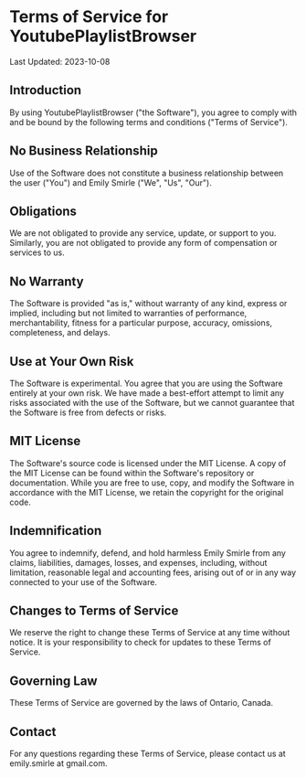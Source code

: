 # Terms of Service for YoutubePlaylistBrowser

Last Updated: 2023-10-08

## Introduction

By using YoutubePlaylistBrowser ("the Software"), you agree to comply with and be bound by the following terms and conditions ("Terms of Service").

## No Business Relationship

Use of the Software does not constitute a business relationship between the user ("You") and Emily Smirle ("We", "Us", "Our").

## Obligations

We are not obligated to provide any service, update, or support to you. Similarly, you are not obligated to provide any form of compensation or services to us.

## No Warranty

The Software is provided "as is," without warranty of any kind, express or implied, including but not limited to warranties of performance, merchantability, fitness for a particular purpose, accuracy, omissions, completeness, and delays.

## Use at Your Own Risk

The Software is experimental. You agree that you are using the Software entirely at your own risk. We have made a best-effort attempt to limit any risks associated with the use of the Software, but we cannot guarantee that the Software is free from defects or risks.

## MIT License

The Software's source code is licensed under the MIT License. A copy of the MIT License can be found within the Software's repository or documentation. While you are free to use, copy, and modify the Software in accordance with the MIT License, we retain the copyright for the original code.

## Indemnification

You agree to indemnify, defend, and hold harmless Emily Smirle from any claims, liabilities, damages, losses, and expenses, including, without limitation, reasonable legal and accounting fees, arising out of or in any way connected to your use of the Software.

## Changes to Terms of Service

We reserve the right to change these Terms of Service at any time without notice. It is your responsibility to check for updates to these Terms of Service.

## Governing Law

These Terms of Service are governed by the laws of Ontario, Canada.

## Contact

For any questions regarding these Terms of Service, please contact us at emily.smirle at gmail.com.

